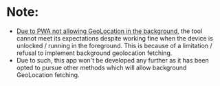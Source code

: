 # Note:

- [Due to PWA not allowing GeoLocation in the background](https://github.com/w3c/ServiceWorker/issues/745), the tool cannot meet its expectations despite working fine when the device is unlocked / running in the foreground. This is because of a limitation / refusal to implement background geolocation fetching.
- Due to such, this app won't be developed any further as it has been opted to pursue other methods which will allow background GeoLocation fetching.
